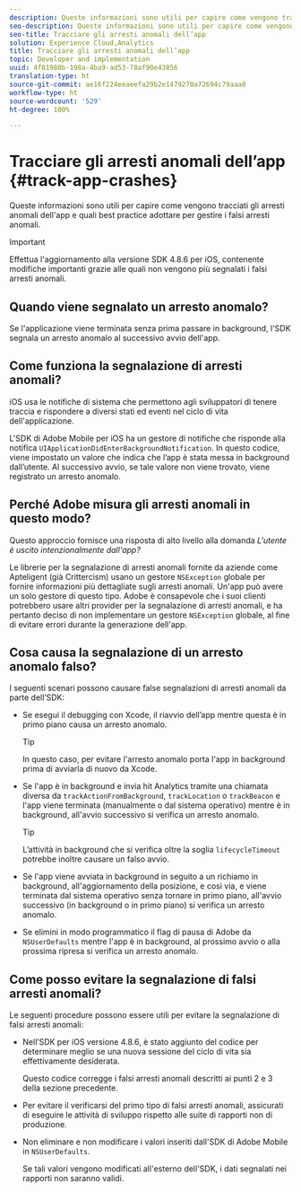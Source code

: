 ```yaml
---
description: Queste informazioni sono utili per capire come vengono tracciati gli arresti anomali dell'app e quali best practice adottare per gestire i falsi arresti anomali.
seo-description: Queste informazioni sono utili per capire come vengono tracciati gli arresti anomali dell'app e quali best practice adottare per gestire i falsi arresti anomali.
seo-title: Tracciare gli arresti anomali dell’app
solution: Experience Cloud,Analytics
title: Tracciare gli arresti anomali dell’app
topic: Developer and implementation
uuid: 4f81988b-198a-4ba9-ad53-78af90e43856
translation-type: ht
source-git-commit: ae16f224eeaeefa29b2e1479270a72694c79aaa0
workflow-type: ht
source-wordcount: '529'
ht-degree: 100%

---
```



# Tracciare gli arresti anomali dell’app {#track-app-crashes}

Queste informazioni sono utili per capire come vengono tracciati gli arresti anomali dell&#39;app e quali best practice adottare per gestire i falsi arresti anomali.

>[!IMPORTANT]
>
>Effettua l&#39;aggiornamento alla versione SDK 4.8.6 per iOS, contenente modifiche importanti grazie alle quali non vengono più segnalati i falsi arresti anomali.

## Quando viene segnalato un arresto anomalo?

Se l&#39;applicazione viene terminata senza prima passare in background, l&#39;SDK segnala un arresto anomalo al successivo avvio dell&#39;app.

## Come funziona la segnalazione di arresti anomali?

iOS usa le notifiche di sistema che permettono agli sviluppatori di tenere traccia e rispondere a diversi stati ed eventi nel ciclo di vita dell&#39;applicazione.

L&#39;SDK di Adobe Mobile per iOS ha un gestore di notifiche che risponde alla notifica `UIApplicationDidEnterBackgroundNotification`. In questo codice, viene impostato un valore che indica che l’app è stata messa in background dall’utente. Al successivo avvio, se tale valore non viene trovato, viene registrato un arresto anomalo.

## Perché Adobe misura gli arresti anomali in questo modo?

Questo approccio fornisce una risposta di alto livello alla domanda *L&#39;utente è uscito intenzionalmente dall&#39;app?*

Le librerie per la segnalazione di arresti anomali fornite da aziende come Apteligent (già Crittercism) usano un gestore `NSException` globale per fornire informazioni più dettagliate sugli arresti anomali. Un&#39;app può avere un solo gestore di questo tipo. Adobe è consapevole che i suoi clienti potrebbero usare altri provider per la segnalazione di arresti anomali, e ha pertanto deciso di non implementare un gestore `NSException` globale, al fine di evitare errori durante la generazione dell&#39;app.

## Cosa causa la segnalazione di un arresto anomalo falso?

I seguenti scenari possono causare false segnalazioni di arresti anomali da parte dell’SDK:

* Se esegui il debugging con Xcode, il riavvio dell’app mentre questa è in primo piano causa un arresto anomalo.

   >[!TIP]
   >
   >In questo caso, per evitare l&#39;arresto anomalo porta l&#39;app in background prima di avviarla di nuovo da Xcode.

* Se l&#39;app è in background e invia hit Analytics tramite una chiamata diversa da `trackActionFromBackground`, `trackLocation` o `trackBeacon` e l&#39;app viene terminata (manualmente o dal sistema operativo) mentre è in background, all&#39;avvio successivo si verifica un arresto anomalo.

   >[!TIP]
   >
   >L’attività in background che si verifica oltre la soglia `lifecycleTimeout` potrebbe inoltre causare un falso avvio.

* Se l&#39;app viene avviata in background in seguito a un richiamo in background, all&#39;aggiornamento della posizione, e così via, e viene terminata dal sistema operativo senza tornare in primo piano, all&#39;avvio successivo (in background o in primo piano) si verifica un arresto anomalo.
* Se elimini in modo programmatico il flag di pausa di Adobe da `NSUserDefaults` mentre l&#39;app è in background, al prossimo avvio o alla prossima ripresa si verifica un arresto anomalo.

## Come posso evitare la segnalazione di falsi arresti anomali?

Le seguenti procedure possono essere utili per evitare la segnalazione di falsi arresti anomali:

* Nell’SDK per iOS versione 4.8.6, è stato aggiunto del codice per determinare meglio se una nuova sessione del ciclo di vita sia effettivamente desiderata.

   Questo codice corregge i falsi arresti anomali descritti ai punti 2 e 3 della sezione precedente.

* Per evitare il verificarsi del primo tipo di falsi arresti anomali, assicurati di eseguire le attività di sviluppo rispetto alle suite di rapporti non di produzione.
* Non eliminare e non modificare i valori inseriti dall&#39;SDK di Adobe Mobile in `NSUserDefaults`.

   Se tali valori vengono modificati all&#39;esterno dell&#39;SDK, i dati segnalati nei rapporti non saranno validi.

